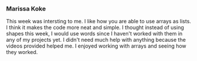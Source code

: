 ### Marissa Koke

This week was intersting to me. I like how you are able to use arrays as lists. I think it makes the code more neat and simple. I thought instead of using shapes this week, I would use words since I haven't worked with them in any of my projects yet. I didn't need much help with anything because the videos provided helped me. I enjoyed working with arrays and seeing how they worked. 

